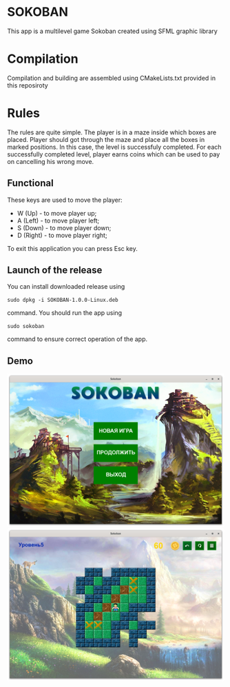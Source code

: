 # SOKOBAN

This app is a multilevel game Sokoban created using SFML graphic library

# Compilation

Compilation and building are assembled using CMakeLists.txt provided in this reposiroty

# Rules

The rules are quite simple. The player is in a maze inside which boxes are placed. Player should got through the maze and place all the boxes in marked positions. In this case, the level is successfuly completed. For each successfully completed level, player earns coins which can be used to pay on cancelling his wrong move.

## Functional
These keys are used to move the player:
* W (Up) - to move player up;
* A (Left) - to move player left;
* S (Down) - to move player down;
* D (Right) - to move player right;

To exit this application you can press Esc key.

## Launch of the release
You can install downloaded release using
```
sudo dpkg -i SOKOBAN-1.0.0-Linux.deb
```
command.
You should run the app using 
```
sudo sokoban
```
command to ensure correct operation of the app. 
## Demo
![Alt text](https://github.com/SerpentDragon/Sokoban-SFML/blob/master/Demo/demo1.png)
![Alt text](https://github.com/SerpentDragon/Sokoban-SFML/blob/master/Demo/demo2.png)